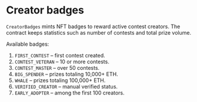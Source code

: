 # Creator badges

`CreatorBadges` mints NFT badges to reward active contest creators. The contract keeps statistics such as number of contests and total prize volume.

Available badges:

1. `FIRST_CONTEST` – first contest created.
2. `CONTEST_VETERAN` – 10 or more contests.
3. `CONTEST_MASTER` – over 50 contests.
4. `BIG_SPENDER` – prizes totaling 10,000+ ETH.
5. `WHALE` – prizes totaling 100,000+ ETH.
6. `VERIFIED_CREATOR` – manual verified status.
7. `EARLY_ADOPTER` – among the first 100 creators.
